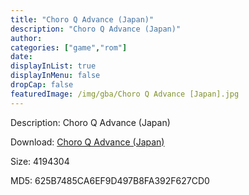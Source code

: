 ```yaml
---
title: "Choro Q Advance (Japan)"
description: "Choro Q Advance (Japan)"
author: 
categories: ["game","rom"]
date: 
displayInList: true
displayInMenu: false
dropCap: false
featuredImage: /img/gba/Choro Q Advance [Japan].jpg
---
```


Description: Choro Q Advance (Japan)

Download: <a style="text-decoration:underline;" href="https://mega.nz/#!SHYmSCab!8uMZpidV-HQRiK6GvODLzAlzTK25nG5V9_dNWVws4-w" target = "_blank" rel = "nofollow" > Choro Q Advance (Japan)</a>

Size: 4194304

MD5: 625B7485CA6EF9D497B8FA392F627CD0

